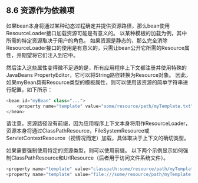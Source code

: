 ## 8.6  资源作为依赖项

如果bean本身将通过某种动态过程确定并提供资源路径，那么bean使用ResourceLoader接口加载资源可能是有意义的。 以某种模板的加载为例，其中所需的特定资源取决于用户的角色。 如果资源是静态的，那么完全消除ResourceLoader接口的使用是有意义的，只需让bean公开它所需的Resource属性，并期望将它们注入到它中。

然后注入这些属性变得微不足道的是，所有应用程序上下文都注册并使用特殊的JavaBeans PropertyEditor，它可以将String路径转换为Resource对象。 因此，如果myBean具有Resource类型的模板属性，则可以使用该资源的简单字符串进行配置，如下所示：

```java
<bean id="myBean" class="...">
    <property name="template" value="some/resource/path/myTemplate.txt"/>
</bean>
```

请注意，资源路径没有前缀，因为应用程序上下文本身将用作ResourceLoader，资源本身将通过ClassPathResource，FileSystemResource或ServletContextResource（视情况而定）加载，具体取决于上下文的确切类型。

如果需要强制使用特定的资源类型，则可以使用前缀。 以下两个示例显示如何强制ClassPathResource和UrlResource（后者用于访问文件系统文件）。

```java
<property name="template" value="classpath:some/resource/path/myTemplate.txt">
<property name="template" value="file:///some/resource/path/myTemplate.txt"/>
```



